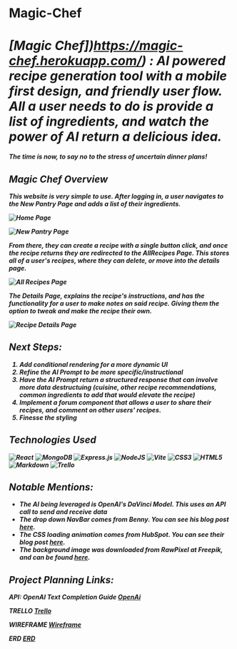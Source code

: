 # Magic-Chef

# <strong><em> [Magic Chef])https://magic-chef.herokuapp.com/) : AI powered recipe generation tool with a mobile first design, and friendly user flow. All a user needs to do is provide a list of ingredients, and watch the power of AI return a delicious idea. 

The time is now, to say no to the stress of uncertain dinner plans!

## Magic Chef Overview

This website is very simple to use. After logging in, a user navigates to the New Pantry Page and adds a list of their ingredients. 
  
![Home Page]()
  
![New Pantry Page]()
  
From there, they can create a recipe with a single button click, and once the recipe returns they are redirected to the AllRecipes Page. This stores all of a user's recipes, where they can delete, or move into the details page. 
  
![All Recipes Page]()  
  
The Details Page, explains the recipe's instructions, and has the functionality for a user to make notes on said recipe. Giving them the option to tweak and make the recipe their own. 
  
![Recipe Details Page]()
  
 ## Next Steps:

1. Add conditional rendering for a more dynamic UI
2. Refine the AI Prompt to be more specific/instructional
3. Have the AI Prompt return a structured response that can involve more data destructuing (cuisine, other recipe recommendations, common ingredients to add that would elevate the recipe)
4. Implement a forum component that allows a user to share their recipes, and comment on other users' recipes. 
5. Finesse the styling
  
 ## Technologies Used

![React](https://img.shields.io/badge/react-%2320232a.svg?style=for-the-badge&logo=react&logoColor=%2361DAFB)
![MongoDB](https://img.shields.io/badge/MongoDB-%234ea94b.svg?style=for-the-badge&logo=mongodb&logoColor=white)
![Express.js](https://img.shields.io/badge/express.js-%23404d59.svg?style=for-the-badge&logo=express&logoColor=%2361DAFB)
![NodeJS](https://img.shields.io/badge/node.js-6DA55F?style=for-the-badge&logo=node.js&logoColor=white)
![Vite](https://img.shields.io/badge/vite-%23646CFF.svg?style=for-the-badge&logo=vite&logoColor=white)
![CSS3](https://img.shields.io/badge/css3-%231572B6.svg?style=for-the-badge&logo=css3&logoColor=white)
![HTML5](https://img.shields.io/badge/html5-%23E34F26.svg?style=for-the-badge&logo=html5&logoColor=white)
![Markdown](https://img.shields.io/badge/markdown-%23000000.svg?style=for-the-badge&logo=markdown&logoColor=white)
![Trello](https://img.shields.io/badge/Trello-%23026AA7.svg?style=for-the-badge&logo=Trello&logoColor=white)

## Notable Mentions:
  
  * The AI being leveraged is OpenAI's DaVinci Model. This uses an API call to send and receive data
  * The drop down NavBar comes from Benny. You can see his blog post [here](https://dev.to/thejourneyville/bootstrap-51-navbar-and-hamburger-toggler-4m9h).
  * The CSS loading animation comes from HubSpot. You can see their blog post [here](https://blog.hubspot.com/website/css-loading-animation).
  * The background image was downloaded from RawPixel at Freepik, and can be found [here](https://www.freepik.com/free-vector/hand-drawn-peach-seamless-pattern-white-grid_16398497.htm#query=strawberry%20graphic&position=39&from_view=keyword&track=ais).
 
  
## Project Planning Links:

API: OpenAI Text Completion Guide [OpenAi](https://platform.openai.com/docs/guides/completion/introduction)

TRELLO [Trello](https://trello.com/invite/b/tBpX9Gzk/ATTI59503739140a04329c7d6576fae8fffb619A3BEF/project-4)

WIREFRAME [Wireframe](https://whimsical.com/magic-chef-wireframe-B48yXvFYpwDH9TVwXqfeeX)

ERD [ERD](https://lucid.app/lucidchart/609dcab5-73b2-47c5-8ae7-0c050f1fa3d6/edit?viewport_loc=-4%2C-110%2C2282%2C1324%2C0_0&invitationId=inv_f393d7ef-0707-4152-9882-3d15efa74679)

